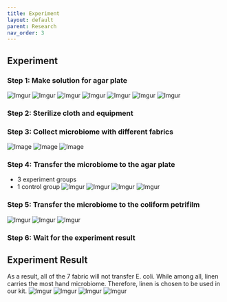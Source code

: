 ```yaml
---
title: Experiment
layout: default
parent: Research
nav_order: 3
---
```


## Experiment
### Step 1: Make solution for agar plate
![Imgur](https://i.imgur.com/kV1FpcV.jpg)
![Imgur](https://i.imgur.com/B4Om5xB.jpg)
![Imgur](https://i.imgur.com/mm4RFv9.jpg)
![Imgur](https://i.imgur.com/vQ6CcrO.jpg)
![Imgur](https://i.imgur.com/5l0blWz.jpg)
![Imgur](https://i.imgur.com/L5IL25H.jpg)
![Imgur](https://i.imgur.com/UY8BAgr.jpg)

### Step 2: Sterilize cloth and equipment

### Step 3: Collect microbiome with different fabrics
![Image](https://imgur.com/osyHt2M)
![Image](https://imgur.com/a/SaFqyZ4)
![Image](https://imgur.com/a/lgnFG9O)

### Step 4: Transfer the microbiome to the agar plate
- 3 experiment groups
- 1 control group
![Imgur](https://imgur.com/a/OmCk6an)
![Imgur](https://imgur.com/a/1OFKJnw)
![Imgur](https://imgur.com/a/mNMNWKR)
![Imgur](https://imgur.com/a/7jMcsBS)

### Step 5: Transfer the microbiome to the coliform petrifilm
![Imgur](https://imgur.com/a/RBsf9Te)
![Imgur](https://imgur.com/a/OAAdSD2)
![Imgur](https://imgur.com/a/3w3dh6E)

### Step 6: Wait for the experiment result

## Experiment Result
As a result, all of the 7 fabric will not transfer E. coli. While among all, linen carries the most hand microbiome. Therefore, linen is chosen to be used in our kit.
![Imgur](https://i.imgur.com/Bqw6Juf.jpg)
![Imgur](https://i.imgur.com/Gcttan9.jpg)
![Imgur](https://i.imgur.com/qnY7jHp.jpg)
![Imgur](https://i.imgur.com/XytCBqn.jpg)
